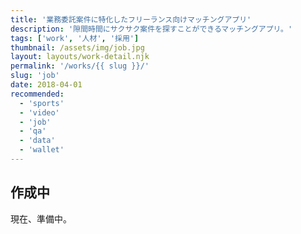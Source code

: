 ```yaml
---
title: '業務委託案件に特化したフリーランス向けマッチングアプリ'
description: '隙間時間にサクサク案件を探すことができるマッチングアプリ。'
tags: ['work', '人材', '採用']
thumbnail: /assets/img/job.jpg
layout: layouts/work-detail.njk
permalink: '/works/{{ slug }}/'
slug: 'job'
date: 2018-04-01
recommended:
  - 'sports'
  - 'video'
  - 'job'
  - 'qa'
  - 'data'
  - 'wallet'
---
```


## 作成中

現在、準備中。
